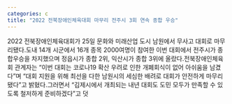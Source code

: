 ```yaml
---
categories: c
title: "2022 전북장애인체육대회 마무리 전주시 3회 연속 종합 우승"
---
```

2022 전북장애인체육대회가 25일 문화와 미래산업 도시 남원에서 무사고 대회로 마무리됐다.도내 14개 시군에서 16개 종목 2000여명이 참여한 이번 대회에서 전주시가 종합우승을 차지했으며 정읍시가 종합 2위, 익산시가 종합 3위에 올랐다.전북장애인체육회 관계자는 “이번 대회는 코로나19 확산 우려로 인한 개폐회식이 없어 아쉬움을 남겼다”며 “대회 지원을 위해 최선을 다한 남원시의 세심한 배려로 대회가 안전하게 마무리됐다”고 밝혔다.그러면서 “김제시에서 개최되는 내년 대회도 도민 모두가 만족할 수 있도록 철저하게 준비하겠다”고 덧